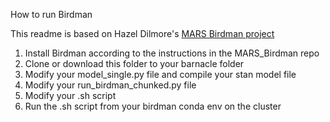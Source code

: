 How to run Birdman

This readme is based on Hazel Dilmore's [MARS Birdman project](https://github.com/ahdilmore/MARS_Birdman)
1. Install Birdman according to the instructions in the MARS_Birdman repo
2. Clone or download this folder to your barnacle folder
3. Modify your model_single.py file and compile your stan model file
4. Modify your run_birdman_chunked.py file
5. Modify your .sh script
6. Run the .sh script from your birdman conda env on the cluster
